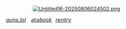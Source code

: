 ⠀ ⠀⠀ ⠀⠀ ⠀⠀ ⠀⠀ ⠀⠀ ⠀⠀ ⠀
[![Untitled16-20250806024502.png](https://i.postimg.cc/02nVLpJ0/Untitled16-20250806024502.png)](https://postimg.cc/HVJ0M8zr)




⠀ ⠀ ⠀ ⠀ ⠀ ⠀⠀⠀[𝘨𝘶𝘯𝘴.𝘭𝘰𝘭](https://guns.lol/catisaa)⠀  [𝘢𝘵𝘢𝘣𝘰𝘰𝘬](https://yurigable.atabook.org)⠀[𝘳𝘦𝘯𝘵𝘳𝘺](https://rentry.co/gableyuri)


